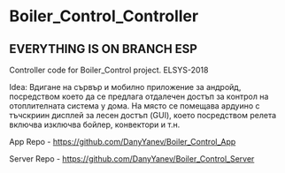 # Boiler_Control_Controller
## EVERYTHING IS ON BRANCH ESP


Controller code for Boiler_Control project. ELSYS-2018

Idea: Вдигане на сървър и мобилно приложение за андройд, посредством което да се предлага отдалечен достъп за контрол на отоплителната система у дома. На място се помещава ардуино с тъчскриин дисплей за лесен достъп (GUI), което посредством релета включва изключва бойлер, конвектори и т.н.

App Repo - https://github.com/DanyYanev/Boiler_Control_App

Server Repo - https://github.com/DanyYanev/Boiler_Control_Server
